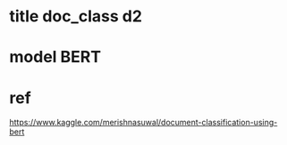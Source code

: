 # title doc_class d2
# model BERT

# ref 
https://www.kaggle.com/merishnasuwal/document-classification-using-bert